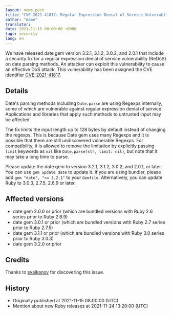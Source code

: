 ```yaml
---
layout: news_post
title: "CVE-2021-41817: Regular Expression Denial of Service Vulnerability of Date Parsing Methods"
author: "mame"
translator:
date: 2021-11-15 08:00:00 +0000
tags: security
lang: en
---
```


We have released date gem version 3.2.1, 3.1.2, 3.0.2, and 2.0.1 that include a security fix for a regular expression denial of service vulnerability (ReDoS) on date parsing methods. An attacker can exploit this vulnerability to cause an effective DoS attack.
This vulnerability has been assigned the CVE identifier [CVE-2021-41817](https://www.cve.org/CVERecord?id=CVE-2021-41817).

## Details

Date's parsing methods including `Date.parse` are using Regexps internally, some of which are vulnerable against regular expression denial of service. Applications and libraries that apply such methods to untrusted input may be affected.

The fix limits the input length up to 128 bytes by default instead of changing the regexps. This is because Date gem uses many Regexps and it is possible that there are still undiscovered vulnerable Regexps. For compatibility, it is allowed to remove the limitation by explicitly passing `limit` keywords as `nil` like `Date.parse(str, limit: nil)`, but note that it may take a long time to parse.

Please update the date gem to version 3.2.1, 3.1.2, 3.0.2, and 2.0.1, or later.  You can use `gem update date` to update it.  If you are using bundler, please add `gem "date", ">= 3.2.1"` to your `Gemfile`.
Alternatively, you can update Ruby to 3.0.3, 2.7.5, 2.6.9 or later.

## Affected versions

* date gem 2.0.0 or prior (which are bundled versions with Ruby 2.6 series prior to Ruby 2.6.9)
* date gem 3.0.1 or prior (which are bundled versions with Ruby 2.7 series prior to Ruby 2.7.5)
* date gem 3.1.1 or prior (which are bundled versions with Ruby 3.0 series prior to Ruby 3.0.3)
* date gem 3.2.0 or prior

## Credits

Thanks to [svalkanov](https://github.com/SValkanov/) for discovering this issue.

## History

* Originally published at 2021-11-15 08:00:00 (UTC)
* Mention about new Ruby releases at 2021-11-24 13:20:00 (UTC)
